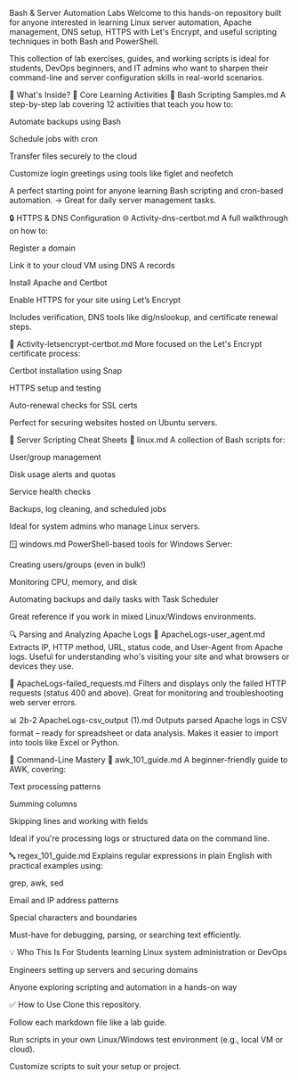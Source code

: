 Bash & Server Automation Labs
Welcome to this hands-on repository built for anyone interested in learning Linux server automation, Apache management, DNS setup, HTTPS with Let's Encrypt, and useful scripting techniques in both Bash and PowerShell.

This collection of lab exercises, guides, and working scripts is ideal for students, DevOps beginners, and IT admins who want to sharpen their command-line and server configuration skills in real-world scenarios.

📂 What's Inside?
🧠 Core Learning Activities
🔁 Bash Scripting Samples.md
A step-by-step lab covering 12 activities that teach you how to:

Automate backups using Bash

Schedule jobs with cron

Transfer files securely to the cloud

Customize login greetings using tools like figlet and neofetch

A perfect starting point for anyone learning Bash scripting and cron-based automation.
→ Great for daily server management tasks.

🔒 HTTPS & DNS Configuration
🌐 Activity-dns-certbot.md
A full walkthrough on how to:

Register a domain

Link it to your cloud VM using DNS A records

Install Apache and Certbot

Enable HTTPS for your site using Let’s Encrypt

Includes verification, DNS tools like dig/nslookup, and certificate renewal steps.

🔐 Activity-letsencrypt-certbot.md
More focused on the Let's Encrypt certificate process:

Certbot installation using Snap

HTTPS setup and testing

Auto-renewal checks for SSL certs

Perfect for securing websites hosted on Ubuntu servers.

📜 Server Scripting Cheat Sheets
🐧 linux.md
A collection of Bash scripts for:

User/group management

Disk usage alerts and quotas

Service health checks

Backups, log cleaning, and scheduled jobs

Ideal for system admins who manage Linux servers.

🪟 windows.md
PowerShell-based tools for Windows Server:

Creating users/groups (even in bulk!)

Monitoring CPU, memory, and disk

Automating backups and daily tasks with Task Scheduler

Great reference if you work in mixed Linux/Windows environments.

🔍 Parsing and Analyzing Apache Logs
📄 ApacheLogs-user_agent.md
Extracts IP, HTTP method, URL, status code, and User-Agent from Apache logs.
Useful for understanding who's visiting your site and what browsers or devices they use.

🚨 ApacheLogs-failed_requests.md
Filters and displays only the failed HTTP requests (status 400 and above).
Great for monitoring and troubleshooting web server errors.

📊 2b-2 ApacheLogs-csv_output (1).md
Outputs parsed Apache logs in CSV format – ready for spreadsheet or data analysis.
Makes it easier to import into tools like Excel or Python.

🔧 Command-Line Mastery
🧮 awk_101_guide.md
A beginner-friendly guide to AWK, covering:

Text processing patterns

Summing columns

Skipping lines and working with fields

Ideal if you're processing logs or structured data on the command line.

🔤 regex_101_guide.md
Explains regular expressions in plain English with practical examples using:

grep, awk, sed

Email and IP address patterns

Special characters and boundaries

Must-have for debugging, parsing, or searching text efficiently.

💡 Who This Is For
Students learning Linux system administration or DevOps

Engineers setting up servers and securing domains

Anyone exploring scripting and automation in a hands-on way

✅ How to Use
Clone this repository.

Follow each markdown file like a lab guide.

Run scripts in your own Linux/Windows test environment (e.g., local VM or cloud).

Customize scripts to suit your setup or project.

